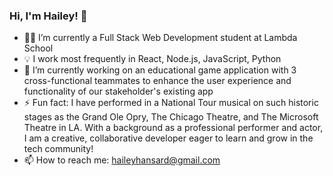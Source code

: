 ### Hi, I'm Hailey! 👋

- 👩‍🔧 I’m currently a Full Stack Web Development student at Lambda School
- :bulb: I work most frequently in React, Node.js, JavaScript, Python
- 🌱 I’m currently working on an educational game application with 3 cross-functional teammates to enhance the user experience and functionality of our stakeholder's existing app
- ⚡ Fun fact: I have performed in a National Tour musical on such historic stages as the Grand Ole Opry, The Chicago Theatre, and The Microsoft Theatre in LA. With a background as a professional performer and actor, I am a creative, collaborative developer eager to learn and grow in the tech community!
- 📫 How to reach me: haileyhansard@gmail.com

